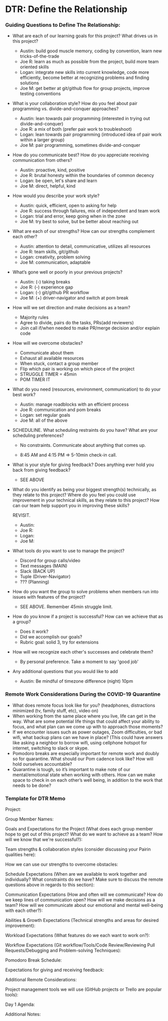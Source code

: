 # DTR: Define the Relationship

### Guiding Questions to Define The Relationship:

* What are each of our learning goals for this project? What drives us in this project?

    - Austin: build good muscle memory, coding by convention, learn new tricks-of-the-trade 
    - Joe R: learn as much as possible from the project, build more team oriented skills
    - Logan: integrate new skills into current knowledge, code more efficiently, become better at recognizing problems and finding solutions
    - Joe M: get better at git/github flow for group projects, improve testing conventions
    
    
* What is your collaboration style? How do you feel about pair programming vs. divide-and-conquer approaches?

    - Austin: lean towards pair programming (interested in trying out divide-and-conquer)
    - Joe R: a mix of both (prefer pair work to troubleshoot)
    - Logan: lean towards pair programming (introduced idea of pair work within a larger group)
    - Joe M: pair programming, sometimes divide-and-conquer


* How do you communicate best? How do you appreciate receiving communication from others?

    - Austin: proactive, kind, positive
    - Joe R: brutal honesty within the boundaries of common decency
    - Logan: be open, let's share and learn
    - Joe M: direct, helpful, kind

* How would you describe your work style?

    - Austin: quick, efficient, open to asking for help
    - Joe R: success through failures, mix of independent and team work
    - Logan: trial and error, keep going when in the zone
    - Joe M: try best to solve, but be better about reaching out
 
 
* What are each of our strengths? How can our strengths complement each other?

    - Austin: attention to detail, communicative, utilizes all resources
    - Joe R: team skills, git/github
    - Logan: creativity, problem solving
    - Joe M: communication, adaptable


* What’s gone well or poorly in your previous projects?

    - Austin: (-) taking breaks
    - Joe R: (-) experience gap
    - Logan: (-) git/github PR workflow
    - Joe M: (+) driver-navigator and switch at pom break
    
    
* How will we set direction and make decisions as a team?

    - Majority rules
    - Agree to divide, pairs do the tasks, PRs(add reviewers) 
    - Join call if/when needed to make PR/merge decision and/or explain code 


* How will we overcome obstacles?

    - Communicate about them
    - Exhaust all available resources
    - When stuck, contact a group member
    - Flip which pair is working on which piece of the project
    - STRUGGLE TIMER = 45min
    - POM TIMER IT


* What do you need (resources, environment, communication) to do your best work?

    - Austin: manage roadblocks with an efficient process
    - Joe R: communication and pom breaks
    - Logan: set regular goals
    - Joe M: all of the above


* SCHEDULINE. What scheduling restraints do you have? What are your scheduling preferences?

	- No constraints. Communicate about anything that comes up.
	
	- 8:45 AM and 4:15 PM => 5-10min check-in call.


* What is your style for giving feedback? Does anything ever hold you back from giving feedback?

    - SEE ABOVE


* What do you identify as being your biggest strength(s) technically, as they relate to this project? Where do you feel you could use improvement in your technical skills, as they relate to this project? How can our team help support you in improving these skills?

	REVISIT.
    - Austin: 
    - Joe R: 
    - Logan:
    - Joe M: 


* What tools do you want to use to manage the project?

    - Discord for group calls/video
    - Text messages (MAIN)
    - Slack (BACK UP)
    - Tuple (Driver-Navigator)
    - ??? (Planning)


* How do you want the group to solve problems when members run into issues with features of the project?

    - SEE ABOVE. Remember 45min struggle limit.
    
    
* How do you know if a project is successful? How can we achieve that as a group?

    - Does it work?
    - Did we accomplish our goals?
    - Rubric goal: solid 3, try for extensions


* How will we recognize each other's successes and celebrate them?

    - By personal preference. Take a moment to say 'good job'

* Any additional questions that you would like to add

    - Austin: Be mindful of timezone difference (night) 10pm
   
 
### Remote Work Considerations During the COVID-19 Quarantine
* What does remote focus look like for you? (headphones, distractions minimized (tv, family stuff, etc), video on)
* When working from the same place where you live, life can get in the way. What are some potential life things that could affect your ability to focus, and what plan can we come up with to approach those moments? 
* If we encounter issues such as power outages, Zoom difficulties, or bad wifi, what backup plans can we have in place? (This could have answers like  asking a neighbor to borrow wifi, using cellphone hotspot for internet, switching to slack or skype. 
* Pomodoro breaks are especially important for remote work and doubly so for quarantine. What should our Pom cadence look like? How will hold ourselves accountable?
* Quarantine is tough, so it’s important to make note of our mental/emotional state when working with others. How can we make space to check in on each other’s well being, in addition to the work that needs to be done?

### Template for DTR Memo

Project: 

Group Member Names:

Goals and Expectations for the Project (What does each group member hope to get out of this project? What do we want to achieve as a team? How will we know that we're successful?):
	
Team strengths & collaboration styles (consider discussing your Pairin qualities here):

How we can use our strengths to overcome obstacles:

Schedule Expectations (When are we available to work together and individually? What constraints do we have? Make sure to discuss the remote questions above in regards to this section):

Communication Expectations (How and often will we communicate? How do we keep lines of communication open? How will we make decisions as a team? How will we communicate about our emotional and mental well-being with each other?):

Abilities & Growth Expectations (Technical strengths and areas for desired improvement):

Workload Expectations (What features do we each want to work on?):

Workflow Expectations (Git workflow/Tools/Code Review/Reviewing Pull Requests/Debugging and Problem-solving Techniques): 

Pomodoro Break Schedule:

Expectations for giving and receiving feedback:

Additional Remote Considerations:

Project management tools we will use (GitHub projects or Trello are popular tools):

Day 1 Agenda: 

Additional Notes:
